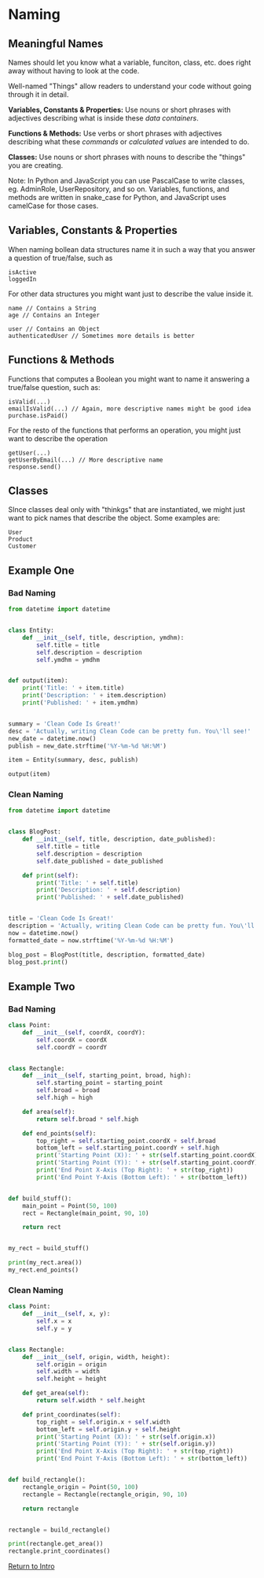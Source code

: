 # Naming

## Meaningful Names

Names should let you know what a variable, funciton, class, etc. does right away without having to look at the code. 

Well-named "Things" allow readers to understand your code without going through it in detail.

**Variables, Constants & Properties:** Use nouns or short phrases with adjectives describing what is inside these *data containers*.

**Functions & Methods:** Use verbs or short phrases with adjectives describing what these *commands* or *calculated values* are intended to do.

**Classes:** Use nouns or short phrases with nouns to describe the "things" you are creating.

Note: In Python and JavaScript you can use PascalCase to write classes, eg. AdminRole, UserRepository, and so on. Variables, functions, and methods are written in snake_case for Python, and JavaScript uses camelCase for those cases.

## Variables, Constants & Properties

When naming bollean data structures name it in such a way that you answer a question of true/false, such as

```
isActive
loggedIn
```

For other data structures you might want just to describe the value inside it.

```
name // Contains a String
age // Contains an Integer

user // Contains an Object
authenticatedUser // Sometimes more details is better
```
## Functions & Methods

Functions that computes a Boolean you might want to name it answering a true/false question, such as:

```
isValid(...)
emailIsValid(...) // Again, more descriptive names might be good idea
purchase.isPaid()
```

For the resto of the functions that performs an operation, you might just want to describe the operation

```
getUser(...)
getUserByEmail(...) // More descriptive name
response.send()
```

## Classes

SInce classes deal only with "thinkgs" that are instantiated, we might just want to pick names that describe the object. Some examples are:

```
User
Product
Customer
```

## Example One

### Bad Naming
```py
from datetime import datetime


class Entity:
    def __init__(self, title, description, ymdhm):
        self.title = title
        self.description = description
        self.ymdhm = ymdhm


def output(item):
    print('Title: ' + item.title)
    print('Description: ' + item.description)
    print('Published: ' + item.ymdhm)


summary = 'Clean Code Is Great!'
desc = 'Actually, writing Clean Code can be pretty fun. You\'ll see!'
new_date = datetime.now()
publish = new_date.strftime('%Y-%m-%d %H:%M')

item = Entity(summary, desc, publish)

output(item)
```

### Clean Naming

```py
from datetime import datetime


class BlogPost:
    def __init__(self, title, description, date_published):
        self.title = title
        self.description = description
        self.date_published = date_published

    def print(self):
        print('Title: ' + self.title)
        print('Description: ' + self.description)
        print('Published: ' + self.date_published)


title = 'Clean Code Is Great!'
description = 'Actually, writing Clean Code can be pretty fun. You\'ll see!'
now = datetime.now()
formatted_date = now.strftime('%Y-%m-%d %H:%M')

blog_post = BlogPost(title, description, formatted_date)
blog_post.print()
```

## Example Two

### Bad Naming

```py
class Point:
    def __init__(self, coordX, coordY):
        self.coordX = coordX
        self.coordY = coordY


class Rectangle:
    def __init__(self, starting_point, broad, high):
        self.starting_point = starting_point
        self.broad = broad
        self.high = high

    def area(self):
        return self.broad * self.high

    def end_points(self):
        top_right = self.starting_point.coordX + self.broad
        bottom_left = self.starting_point.coordY + self.high
        print('Starting Point (X)): ' + str(self.starting_point.coordX))
        print('Starting Point (Y)): ' + str(self.starting_point.coordY))
        print('End Point X-Axis (Top Right): ' + str(top_right))
        print('End Point Y-Axis (Bottom Left): ' + str(bottom_left))


def build_stuff():
    main_point = Point(50, 100)
    rect = Rectangle(main_point, 90, 10)

    return rect


my_rect = build_stuff()

print(my_rect.area())
my_rect.end_points()
```

### Clean Naming

```py
class Point:
    def __init__(self, x, y):
        self.x = x
        self.y = y


class Rectangle:
    def __init__(self, origin, width, height):
        self.origin = origin
        self.width = width
        self.height = height

    def get_area(self):
        return self.width * self.height

    def print_coordinates(self):
        top_right = self.origin.x + self.width
        bottom_left = self.origin.y + self.height
        print('Starting Point (X)): ' + str(self.origin.x))
        print('Starting Point (Y)): ' + str(self.origin.y))
        print('End Point X-Axis (Top Right): ' + str(top_right))
        print('End Point Y-Axis (Bottom Left): ' + str(bottom_left))


def build_rectangle():
    rectangle_origin = Point(50, 100)
    rectangle = Rectangle(rectangle_origin, 90, 10)

    return rectangle


rectangle = build_rectangle()

print(rectangle.get_area())
rectangle.print_coordinates()
```

[Return to Intro](./intro.md)